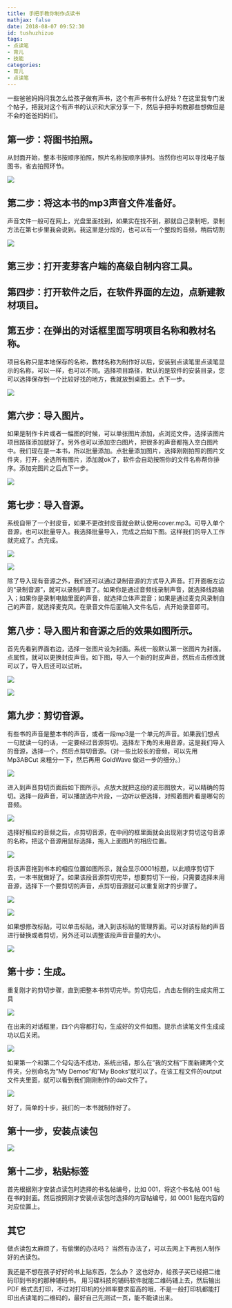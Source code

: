 ```yaml
---
title: 手把手教你制作点读书
mathjax: false
date: 2018-08-07 09:52:30
id: tushuzhizuo
tags:
- 点读笔
- 育儿
- 技能
categories:
- 育儿
- 点读笔
---
```


一些爸爸妈妈问我怎么给孩子做有声书，这个有声书有什么好处？在这里我专门发个帖子，把我对这个有声书的认识和大家分享一下，然后手把手的教那些想做但是不会的爸爸妈妈们。

<!---more--->

## 第一步：将图书拍照。

从封面开始，整本书按顺序拍照，照片名称按顺序排列。当然你也可以寻找电子版图书，省去拍照环节。

![](https://zymin-1255632454.cos.ap-shanghai.myqcloud.com/baby/273380350b361831be4ac36ce39d0925.jpg)

## 第二步：将这本书的mp3声音文件准备好。

声音文件一般可在网上，光盘里面找到，如果实在找不到，那就自己录制吧，录制方法在第七步里我会说到。我这里是分段的，也可以有一个整段的音频，稍后切割

![](https://zymin-1255632454.cos.ap-shanghai.myqcloud.com/baby/5ef911bf4fa94a9dacf9e02ec6a16f62.jpg)

## 第三步：打开麦芽客户端的高级自制内容工具。

## 第四步：打开软件之后，在软件界面的左边，点新建教材项目。

## 第五步：在弹出的对话框里面写明项目名称和教材名称。

项目名称只是本地保存的名称，教材名称为制作好以后，安装到点读笔里点读笔显示的名称，可以一样，也可以不同。选择项目路径，默认的是软件的安装目录，您可以选择保存到一个比较好找的地方，我就放到桌面上。点下一步。

![](https://zymin-1255632454.cos.ap-shanghai.myqcloud.com/baby/7409234485ade124374eb9dd65b26c4d.jpg)

## 第六步：导入图片。

如果是制作卡片或者一幅图的时候，可以单张图片添加，点浏览文件，选择该图片项目路径添加就好了。另外也可以添加空白图片，把很多的声音都拖入空白图片中。我们现在是一本书，所以批量添加。点批量添加图片，选择刚刚拍照的图片文件夹，打开，全选所有图片，添加就ok了，软件会自动按照你的文件名称帮你排序。添加完图片之后点下一步。

![](https://zymin-1255632454.cos.ap-shanghai.myqcloud.com/baby/eeddfe2dd7705a422d406ed30bcce889.jpg)

## 第七步：导入音源。

系统自带了一个封皮音，如果不更改封皮音就会默认使用cover.mp3。可导入单个音源，也可以批量导入。我选择批量导入，完成之后如下图。这样我们的导入工作就完成了。点完成。

![](https://zymin-1255632454.cos.ap-shanghai.myqcloud.com/baby/aece56062252db6bae7dedd527960d2e.jpg)

![](https://zymin-1255632454.cos.ap-shanghai.myqcloud.com/baby/e26e066550ad1b471124d874d7a7b0c9.jpg)

除了导入现有音源之外，我们还可以通过录制音源的方式导入声音。打开面板左边的“录制音源”，就可以录制声音了。如果你是通过音频线录制声音，就选择线路输入；如果你是录制电脑里面的声音，就选择立体声混音；如果是通过麦克风录制自己的声音，就选择麦克风。在录音文件后面输入文件名后，点开始录音即可。

## 第八步：导入图片和音源之后的效果如图所示。

首先先看到界面右边，选择一张图片设为封面。系统一般默认第一张图片为封面。点属性，就可以更换封皮声音。如下图，导入一个新的封皮声音，然后点击修改就可以了，导入后还可以试听。

![](https://zymin-1255632454.cos.ap-shanghai.myqcloud.com/baby/43298bed50233784f46c430b8e27c94b.jpg)

![](https://zymin-1255632454.cos.ap-shanghai.myqcloud.com/baby/6c56959db9229647e81bc583808fc1bd.jpg)

## 第九步：剪切音源。

有些书的声音是整本书的声音，或者一段mp3是一个单元的声音。如果我们想点一句就读一句的话，一定要经过音源剪切。选择左下角的未用音源，这是我们导入的音源，选择一个，然后点剪切音源。（对一些比较长的音频，可以先用 Mp3ABCut 来粗分一下，然后再用 GoldWave 做进一步的细分。）

![](https://zymin-1255632454.cos.ap-shanghai.myqcloud.com/baby/26c5985fa1d845f523a375b11788fe6e.jpg)

进入到声音剪切页面后如下图所示。点放大就把这段的波形图放大，可以精确的剪切。选择一段声音，可以播放选中片段，一边听以便选择，对照着图片看是哪句的音频。

![](https://zymin-1255632454.cos.ap-shanghai.myqcloud.com/baby/32586f461545f87f54e72d4520e62581.jpg)

选择好相应的音频之后，点剪切音源，在中间的框里面就会出现刚才剪切这句音源的名称，把这个音源用鼠标选择，拖入上面图片的相应位置。

![](https://zymin-1255632454.cos.ap-shanghai.myqcloud.com/baby/cc161b1fe9421e6e90e6c342960cfaf3.jpg)

将该声音拖到书本的相应位置如图所示，就会显示0001标题，以此顺序剪切下去，一本书就做好了。如果该段音源剪切完毕，想要剪切下一段，只需要选择未用音源，选择下一个要剪切的声音，点剪切音源就可以重复刚才的步骤了。

![](https://zymin-1255632454.cos.ap-shanghai.myqcloud.com/baby/4d6938d15cbfa0ef31ea6965556a83e5.jpg)

![](https://zymin-1255632454.cos.ap-shanghai.myqcloud.com/baby/7c3c2382ae8f6cee45dd6beb8b386378.jpg)

如果想修改标贴，可以单击标贴，进入到该标贴的管理界面。可以对该标贴的声音进行替换或者剪切，另外还可以调整该段声音音量的大小。

![](https://zymin-1255632454.cos.ap-shanghai.myqcloud.com/baby/a3798f6220d241b9fb56e293414b4901.jpg)

## 第十步：生成。

重复刚才的剪切步骤，直到把整本书剪切完毕。剪切完后，点击左侧的生成实用工具

![](https://zymin-1255632454.cos.ap-shanghai.myqcloud.com/baby/f180546ee450ae538b33a6f8dfe31b47.jpg)

在出来的对话框里，四个内容都打勾，生成好的文件如图。提示点读笔文件生成成功以后关闭。

![](https://zymin-1255632454.cos.ap-shanghai.myqcloud.com/baby/65468493c59057f38f3afede600322ee.jpg)

如果第一个和第二个勾勾选不成功，系统出错，那么在”我的文档“下面新建两个文件夹，分别命名为“My
Demos“和”My Books“就可以了。在该工程文件的output文件夹里面，就可以看到我们刚刚制作的dab文件了。

![](https://zymin-1255632454.cos.ap-shanghai.myqcloud.com/baby/5fbaf7087a272f50272480897bf0c96e.jpg)

好了，简单的十步，我们的一本书就制作好了。

## 第十一步，安装点读包

![](https://zymin-1255632454.cos.ap-shanghai.myqcloud.com/baby/insta.png)

## 第十二步，粘贴标签

首先根据刚才安装点读包时选择的书名帖编号，比如 001，将这个书名帖 001 帖在书的封面。然后按照刚才安装点读包时选择的内容帖编号，如 0001 贴在内容的对应位置上。 

## 其它

做点读包太麻烦了，有偷懒的办法吗？ 
当然有办法了，可以去网上下再别人制作好的点读包。

我还是不想在孩子好好的书上贴东西，怎么办？ 
这也好办，给孩子买已经把二维码印到书的的那种铺码书。 用习碟科技的铺码软件就能二维码铺上去，然后输出 PDF 格式去打印，不过对打印机的分辨率要求蛮高的哦，不是一般打印机都能打印出点读笔的二维码的，最好自己先测试一页，能不能读出来。